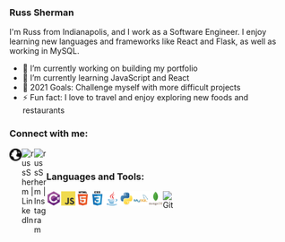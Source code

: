### Russ Sherman
I'm Russ from Indianapolis, and I work as a Software Engineer. I enjoy learning new languages and frameworks like React and Flask, as well as working in MySQL.

- 🔭 I’m currently working on building my portfolio
- 🌱 I’m currently learning JavaScript and React
- 🥅 2021 Goals: Challenge myself with more difficult projects
- ⚡ Fun fact: I love to travel and enjoy exploring new foods and restaurants

### Connect with me:

[<img align="left" alt="google.com" width="22px" src="https://raw.githubusercontent.com/iconic/open-iconic/master/svg/globe.svg" />][website]
[<img align="left" alt="russSherm | LinkedIn" width="22px" src="https://cdn.jsdelivr.net/npm/simple-icons@v3/icons/linkedin.svg" />][linkedin]
[<img align="left" alt="russSherm | Instagram" width="22px" src="https://cdn.jsdelivr.net/npm/simple-icons@v3/icons/instagram.svg" />][instagram]

<br />

### Languages and Tools:

<img align="left" alt="CSharp" width="26px" src="https://raw.githubusercontent.com/devicons/devicon/master/icons/csharp/csharp-original.svg" />
<img align="left" alt="JavaScript" width="26px" src="https://raw.githubusercontent.com/devicons/devicon/master/icons/javascript/javascript-original.svg" />
<img align="left" alt="HTML5" width="26px" src="https://raw.githubusercontent.com/devicons/devicon/master/icons/html5/html5-original-wordmark.svg" />
<img align="left" alt="CSS3" width="26px" src="https://raw.githubusercontent.com/devicons/devicon/master/icons/css3/css3-original-wordmark.svg" />
<img align="left" alt="Java" width="26px" src="https://raw.githubusercontent.com/devicons/devicon/master/icons/java/java-original.svg" />
<img align="left" alt="Python" width="26px" src="https://raw.githubusercontent.com/devicons/devicon/master/icons/python/python-original.svg" />
<img align="left" alt="MySQL" width="26px" src="https://raw.githubusercontent.com/devicons/devicon/master/icons/mysql/mysql-original-wordmark.svg" />
<img align="left" alt="MongoDB" width="26px" src="https://raw.githubusercontent.com/devicons/devicon/master/icons/mongodb/mongodb-original-wordmark.svg" />
<img align="left" alt="Git" width="26px" src="https://www.vectorlogo.zone/logos/git-scm/git-scm-icon.svg" />

[website]: https://google.com
[linkedin]: www.linkedin.com/in/russSherm/
[instagram]: https://www.instagram.com/russSherm/
